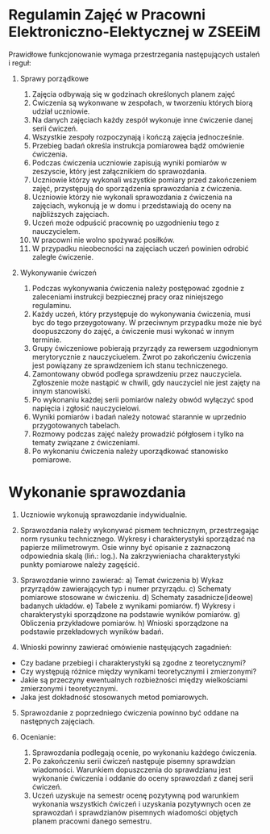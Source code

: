 # Regulamin Zajęć w Pracowni Elektroniczno-Elektycznej w ZSEEiM

Prawidłowe funkcjonowanie wymaga przestrzegania następujących ustaleń i reguł:

1. Sprawy porządkowe

    1. Zajęcia odbywają się w godzinach określonych planem zajęć
    2. Ćwiczenia są wykonwane w zespołach, w tworzeniu których biorą udział uczniowie.
    3. Na danych zajęciach każdy zespół wykonuje inne ćwiczenie danej serii ćwiczeń.
    4. Wszystkie zespoły rozpoczynają i kończą zajęcia jednocześnie.
    5. Przebieg badań określa instrukcja pomiarowea bądź omówienie ćwiczenia.
    6. Podczas ćwiczenia uczniowie zapisują wyniki pomiarów w zeszyscie, który jest załącznikiem do sprawozdania.
    7. Uczniowie  którzy wykonali wszystkie pomiary przed zakończeniem zajęć, przystępują do sporządzenia sprawozdania z ćwiczenia.
    8. Uczniowie którzy nie wykonali sprawozdania z ćwiczenia na zajęciach, wykonują je w domu i przedstawiają do oceny na najbliższych zajęciach.
    9. Uczeń może odpuścić pracownię po uzgodnieniu tego z nauczycielem.
    10. W pracowni nie wolno spożywać posiłków.
    11. W przypadku nieobecności na zajęciach uczeń powinien odrobić zaległe ćwiczenie.

2. Wykonywanie ćwiczeń
    1. Podczas wykonywania ćwiczenia należy postępować zgodnie z zaleceniami instrukcji bezpiecznej pracy oraz niniejszego regulaminu.
    2. Każdy uczeń, który przystępuje do wykonywania ćwiczenia, musi byc do tego przeygotowany. W przeciwnym przypadku może nie być doopuszczony do zajęć, a ćwiczenie musi wykonać w innym terminie.
    3. Grupy ćwiczeniowe pobierają przyrządy za rewersem uzgodnionym merytorycznie z nauczyciuelem. Zwrot po zakończeniu ćwiczenia jest powiązany ze sprawdzeniem ich stanu techniczenego.
    4. Zamontowany obwód podlega sprawdzeniu przez nauczyciela. Zgłoszenie może nastąpić w chwili, gdy nauczyciel nie jest zajęty na innym stanowiski.
    5. Po wykonaniu każdej serii pomiarów należy obwód wyłączyć spod napięcia i zgłosić nauczycielowi.
    6. Wyniki pomiarów i badań należy notować starannie w uprzednio przygotowanych tabelach.
    7. Rozmowy podczas zajęć należy prowadzić półgłosem i tylko na tematy związane z ćwiczeniami.
    8. Po wykonaniu ćwiczenia należy uporządkować stanowisko pomiarowe.


# Wykonanie sprawozdania

1. Uczniowie wykonują sprawozdanie indywidualnie.
2. Sprawozdania należy wykonywać pismem technicznym, przestrzegając norm rysunku technicznego. Wykresy i charakterystyki sporządzać na papierze milimetrowym. Osie winny być opisanie z zaznaczoną odpowiednia skalą (liń.: log.). Na zakrzywieniacha charakterystyki punkty pomiarowe należy zagęścić.

3. Sprawozdanie winno zawierać:
a) Temat ćwiczenia
b) Wykaz przyrządów zawierających typ i numer przyrządu.
c) Schematy pomiarowe stosowane w ćwiczeniu.
d) Schematy zasadnicze(ideowe) badanych układów.
e) Tabele z wynikami pomiarów.
f) Wykresy i charakterystyki sporządzone na podstawie wyników pomiarów.
g) Obliczenia przykładowe pomiarów.
h) Wnioski sporządzone na podstawie przekładowych wyników badań.

4. Wnioski powinny zawierać omówienie nastęujących zagadnień:
- Czy badane przebiegi i charakterystyki są zgodne z teoretycznymi?
- Czy występują różnice między wynikami teoretycznymi i zmierzonymi?
- Jakie są przeczyny ewentualnych rozbieżności między wielkościami zmierzonymi i teoretycznymi.
- Jaka jest dokładność stosowanych metod pomiarowych.

5. Sprawozdanie z poprzedniego ćwiczenia powinno być oddane na następnych zajęciach.

6. Ocenianie:
    1. Sprawozdania podlegają ocenie, po wykonaniu każdego ćwiczenia.
    2. Po zakończeniu serii ćwiczeń następuje pisemny sprawdzian wiadomości. Warunkiem dopuszczenia do sprawdzianu jest wykonanie ćwiczenia i oddanie do oceny sprawozdań z danej serii ćwiczeń.
    3. Uczeń uzyskuje na semestr ocenę pozytywną pod warunkiem wykonania wszystkich ćwiczeń i uzyskania pozytywnych ocen ze sprawozdań i sprawdzianów pisemnych wiadomości objętych planem pracowni danego semestru.
